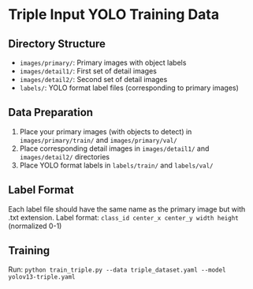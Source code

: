 # Triple Input YOLO Training Data

## Directory Structure
- `images/primary/`: Primary images with object labels
- `images/detail1/`: First set of detail images
- `images/detail2/`: Second set of detail images  
- `labels/`: YOLO format label files (corresponding to primary images)

## Data Preparation
1. Place your primary images (with objects to detect) in `images/primary/train/` and `images/primary/val/`
2. Place corresponding detail images in `images/detail1/` and `images/detail2/` directories
3. Place YOLO format labels in `labels/train/` and `labels/val/`

## Label Format
Each label file should have the same name as the primary image but with .txt extension.
Label format: `class_id center_x center_y width height` (normalized 0-1)

## Training
Run: `python train_triple.py --data triple_dataset.yaml --model yolov13-triple.yaml`
